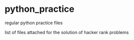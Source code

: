 # python_practice
regular python practice files

list of files attached for the solution of hacker rank problems
